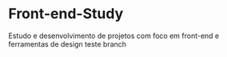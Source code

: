 # Front-end-Study
Estudo e desenvolvimento de projetos com foco em front-end e ferramentas de design
teste branch